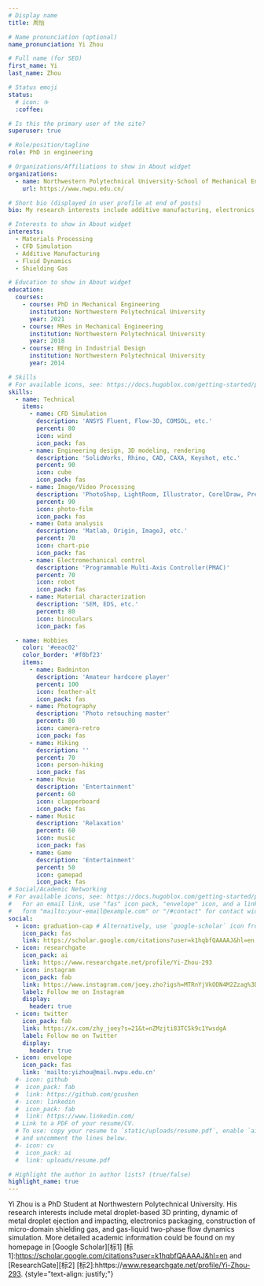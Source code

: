 ```yaml
---
# Display name
title: 周怡

# Name pronunciation (optional)
name_pronunciation: Yi Zhou

# Full name (for SEO)
first_name: Yi
last_name: Zhou

# Status emoji
status:
  # icon: ☕️
  :coffee:

# Is this the primary user of the site?
superuser: true

# Role/position/tagline
role: PhD in engineering

# Organizations/Affiliations to show in About widget
organizations:
  - name: Northwestern Polytechnical University·School of Mechanical Engineering
    url: https://www.nwpu.edu.cn/

# Short bio (displayed in user profile at end of posts)
bio: My research interests include additive manufacturing, electronics packaging, construction micro-domain shielding gas, CFD Simulation.

# Interests to show in About widget
interests:
  - Materials Processing
  - CFD Simulation
  - Additive Manufacturing
  - Fluid Dynamics
  - Shielding Gas

# Education to show in About widget
education:
  courses:
    - course: PhD in Mechanical Engineering
      institution: Northwestern Polytechnical University
      year: 2021
    - course: MRes in Mechanical Engineering
      institution: Northwestern Polytechnical University
      year: 2018
    - course: BEng in Industrial Design
      institution: Northwestern Polytechnical University
      year: 2014

# Skills
# For available icons, see: https://docs.hugoblox.com/getting-started/page-builder/#icons
skills:
  - name: Technical
    items:
      - name: CFD Simulation
        description: 'ANSYS Fluent, Flow-3D, COMSOL, etc.'
        percent: 80
        icon: wind
        icon_pack: fas
      - name: Engineering design, 3D modeling, rendering
        description: 'SolidWorks, Rhino, CAD, CAXA, Keyshot, etc.'
        percent: 90
        icon: cube
        icon_pack: fas
      - name: Image/Video Processing
        description: 'PhotoShop, LightRoom, Illustrator, CorelDraw, Premiere, etc.'
        percent: 90
        icon: photo-film
        icon_pack: fas
      - name: Data analysis
        description: 'Matlab, Origin, ImageJ, etc.'
        percent: 70
        icon: chart-pie
        icon_pack: fas
      - name: Electromechanical control
        description: 'Programmable Multi-Axis Controller(PMAC)'
        percent: 70
        icon: robot
        icon_pack: fas        
      - name: Material characterization
        description: 'SEM, EDS, etc.'
        percent: 80
        icon: binoculars
        icon_pack: fas

  - name: Hobbies
    color: '#eeac02'
    color_border: '#f0bf23'
    items:
      - name: Badminton
        description: 'Amateur hardcore player'
        percent: 100
        icon: feather-alt
        icon_pack: fas
      - name: Photography
        description: 'Photo retouching master'
        percent: 80
        icon: camera-retro
        icon_pack: fas
      - name: Hiking
        description: ''
        percent: 70
        icon: person-hiking
        icon_pack: fas
      - name: Movie
        description: 'Entertainment'
        percent: 60
        icon: clapperboard
        icon_pack: fas
      - name: Music
        description: 'Relaxation'
        percent: 60
        icon: music
        icon_pack: fas   
      - name: Game
        description: 'Entertainment'
        percent: 50
        icon: gamepad
        icon_pack: fas  
# Social/Academic Networking
# For available icons, see: https://docs.hugoblox.com/getting-started/page-builder/#icons
#   For an email link, use "fas" icon pack, "envelope" icon, and a link in the
#   form "mailto:your-email@example.com" or "/#contact" for contact widget.
social:
  - icon: graduation-cap # Alternatively, use `google-scholar` icon from `ai` icon pack
    icon_pack: fas
    link: https://scholar.google.com/citations?user=k1hqbfQAAAAJ&hl=en
  - icon: researchgate
    icon_pack: ai
    link: https://www.researchgate.net/profile/Yi-Zhou-293
  - icon: instagram
    icon_pack: fab
    link: https://www.instagram.com/joey.zho?igsh=MTRnYjVkODN4M2Zzag%3D%3D&utm_source=qr
    label: Follow me on Instagram
    display:
      header: true
  - icon: twitter
    icon_pack: fab
    link: https://x.com/zhy_joey?s=21&t=nZMzjti83TCSk9c1YwsdgA
    label: Follow me on Twitter
    display:
      header: true     
  - icon: envelope
    icon_pack: fas
    link: 'mailto:yizhou@mail.nwpu.edu.cn'
  #- icon: github
  #  icon_pack: fab
  #  link: https://github.com/gcushen
  #- icon: linkedin
  #  icon_pack: fab
  #  link: https://www.linkedin.com/
  # Link to a PDF of your resume/CV.
  # To use: copy your resume to `static/uploads/resume.pdf`, enable `ai` icons in `params.yaml`,
  # and uncomment the lines below.
  #- icon: cv
  #  icon_pack: ai
  #  link: uploads/resume.pdf

# Highlight the author in author lists? (true/false)
highlight_name: true
---
```


Yi Zhou is a PhD Student at Northwestern Polytechnical University. His research interests include metal droplet-based 3D printing, dynamic of metal droplet ejection and impacting, electronics packaging, construction of micro-domain shielding gas, and gas-liquid two-phase flow dynamics simulation. More detailed academic information could be found on my homepage in [Google Scholar][标1] [标1]:https://scholar.google.com/citations?user=k1hqbfQAAAAJ&hl=en and [ResearchGate][标2] [标2]:hhttps://www.researchgate.net/profile/Yi-Zhou-293.
{style="text-align: justify;"}
